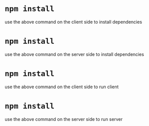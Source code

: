 # `npm install`
use the above command on the client side to install dependencies

# `npm install`
use the above command on the server side to install dependencies

# `npm install`
use the above command on the client side to run client

# `npm install`
use the above command on the server side to run server
